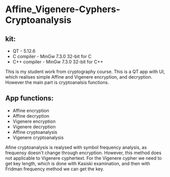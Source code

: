 # Affine_Vigenere-Cyphers-Cryptoanalysis
## kit:
* QT - 5.12.6
* C compiler - MinGw 7.3.0 32-bit for C
* C++ compiler - MinGw 7.3.0 32-bit for C++

This is my student work from cryptography course. This is a QT app with UI, which realises simple Affine and Vigenere encryption, and decryption. However the main part is cryptoanalsis functions.
## App functions:
* Affine encryption
* Affine decryption
* Vigenere encryption
* Vigenere decryption
* Affine cryptoanalysis
* Vigenere cryptoanalysis

Afine cryptoanalysis is realysed with symbol frequency analysis, as frequensy doesn't change through encryption.
However, this method does not applicable to Vigenere cyphertext. For the Vigenere cypher we need to get key length, which is done with Kasiski examination, and then with Fridman frequency method we can get the key.

